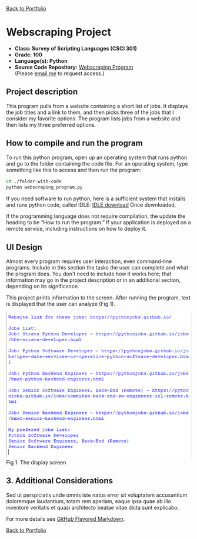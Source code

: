 [Back to Portfolio](./)

Webscraping Project
===============

-   **Class: Survey of Scripting Languages (CSCI 301)** 
-   **Grade: 100** 
-   **Language(s): Python** 
-   **Source Code Repository:** [Webscraping Program](https://github.com/KaileyMO/Webscraping-Project)  
    (Please [email me](mailto:kmowens@csustudent.net?subject=GitHub%20Access) to request access.)

## Project description

This program pulls from a website containing a short list of jobs. It displays the job titles and a link to them, and then picks three of the jobs that I consider my favorite options. The program lists jobs from a website and then lists my three preferred options.

## How to compile and run the program

To run this python program, open up an operating system that runs python and go to the folder containing the code file. For an operating system, type something like this to access and then run the program:

```bash
cd ./folder-with-code
python webscraping_program.py
```

If you need software to run python, here is a sufficient system that installs and runs python code, called IDLE: [IDLE download](https://www.python.org/downloads/)
Once downloaded, 

If the programming language does not require compilation, the update the heading to be “How to run the program.” If your application is deployed on a remote service, including instructions on how to deploy it.

## UI Design

Almost every program requires user interaction, even command-line programs. Include in this section the tasks the user can complete and what the program does. You don't need to include how it works here; that information may go in the project description or in an additional section, depending on its significance.

This project prints information to the screen. After running the program, text is displayed that the user can analyze (Fig 1).

![screenshot](images/webscraping_icon.png)  
Fig 1. The display screen

## 3. Additional Considerations

Sed ut perspiciatis unde omnis iste natus error sit voluptatem accusantium doloremque laudantium, totam rem aperiam, eaque ipsa quae ab illo inventore veritatis et quasi architecto beatae vitae dicta sunt explicabo. 

For more details see [GitHub Flavored Markdown](https://guides.github.com/features/mastering-markdown/).

[Back to Portfolio](./)
